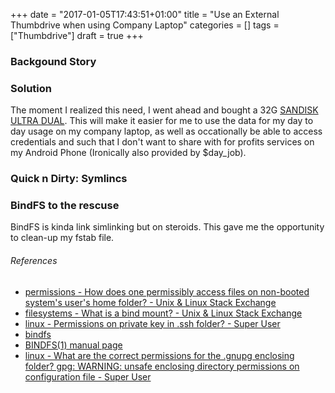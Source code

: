 +++
date = "2017-01-05T17:43:51+01:00"
title = "Use an External Thumbdrive when using Company Laptop"
categories = []
tags = ["Thumbdrive"]
draft = true
+++

### Backgound Story
### Solution
The moment I realized this need, I went ahead and bought a 32G [SANDISK ULTRA
DUAL](https://www.sandisk.com/home/mobile-device-storage/ultra-dual-usb-drive-3).
This will make it easier for me to use the data for my day to day usage on my
company laptop, as well as occationally be able to access credentials and such
that I don't want to share with for profits services on my Android Phone
(Ironically also provided by $day_job).

### Quick n Dirty: Symlincs

### BindFS to the rescuse
BindFS is kinda link simlinking but on steroids.
This gave me the opportunity to clean-up my fstab file.
###### References
- [permissions - How does one permissibly access files on non-booted system's user's home folder? - Unix & Linux Stack Exchange](http://unix.stackexchange.com/questions/190866/how-does-one-permissibly-access-files-on-non-booted-systems-users-home-folder)
- [filesystems - What is a bind mount? - Unix & Linux Stack Exchange](http://unix.stackexchange.com/a/198591/100187)
- [linux - Permissions on private key in .ssh folder? - Super User](http://superuser.com/a/215506/652566)
- [bindfs](http://bindfs.org/)
- [BINDFS(1) manual page](http://bindfs.org/docs/bindfs.1.html)
- [linux - What are the correct permissions for the .gnupg enclosing folder? gpg: WARNING: unsafe enclosing directory permissions on configuration file - Super User](http://superuser.com/a/954536/652566)
